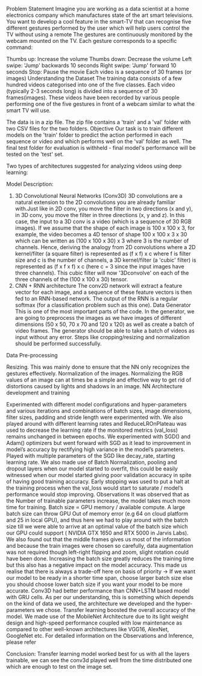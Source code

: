 Problem Statement
Imagine you are working as a data scientist at a home electronics company which manufactures state of the art smart televisions. You want to develop a cool feature in the smart-TV that can recognise five different gestures performed by the user which will help users control the TV without using a remote The gestures are continuously monitored by the webcam mounted on the TV. Each gesture corresponds to a specific command:

Thumbs up: Increase the volume
Thumbs down: Decrease the volume
Left swipe: 'Jump' backwards 10 seconds
Right swipe: 'Jump' forward 10 seconds
Stop: Pause the movie
Each video is a sequence of 30 frames (or images)
Understanding the Dataset
The training data consists of a few hundred videos categorised into one of the five classes. Each video (typically 2-3 seconds long) is divided into a sequence of 30 frames(images). These videos have been recorded by various people performing one of the five gestures in front of a webcam similar to what the smart TV will use.

The data is in a zip file.
The zip file contains a 'train' and a 'val' folder with two CSV files for the two folders.
Objective
Our task is to train different models on the 'train' folder to predict the action performed in each sequence or video and which performs well on the 'val' folder as well. The final test folder for evaluation is withheld - final model's performance will be tested on the 'test' set.

Two types of architectures suggested for analyzing videos using deep learning:

Model Description:
1. 3D Convolutional Neural Networks (Conv3D)
3D convolutions are a natural extension to the 2D convolutions you are already familiar with.Just like in 2D conv, you move the filter in two directions (x and y), in 3D conv, you move the filter in three directions (x, y and z). In this case, the input to a 3D conv is a video (which is a sequence of 30 RGB images). If we assume that the shape of each image is 100 x 100 x 3, for example, the video becomes a 4D tensor of shape 100 x 100 x 3 x 30 which can be written as (100 x 100 x 30) x 3 where 3 is the number of channels. Hence, deriving the analogy from 2D convolutions where a 2D kernel/filter (a square filter) is represented as (f x f) x c where f is filter size and c is the number of channels, a 3D kernel/filter (a 'cubic' filter) is represented as (f x f x f) x c (here c = 3 since the input images have three channels). This cubic filter will now '3Dconvolve' on each of the three channels of the (100 x 100 x 30) tensor.
2. CNN + RNN architecture
The conv2D network will extract a feature vector for each image, and a sequence of these feature vectors is then fed to an RNN-based network. The output of the RNN is a regular softmax (for a classification problem such as this one).
Data Generator This is one of the most important parts of the code. In the generator, we are going to preprocess the images as we have images of different dimensions (50 x 50, 70 x 70 and 120 x 120) as well as create a batch of video frames. The generator should be able to take a batch of videos as input without any error. Steps like cropping/resizing and normalization should be performed successfully.

Data Pre-processing

Resizing. This was mainly done to ensure that the NN only recognizes the gestures effectively.
Normalization of the images. Normalizing the RGB values of an image can at times be a simple and effective way to get rid of distortions caused by lights and shadows in an image.
NN Architecture development and training

Experimented with different model configurations and hyper-parameters and various iterations and combinations of batch sizes, image dimensions, filter sizes, padding and stride length were experimented with. We also played around with different learning rates and ReduceLROnPlateau was used to decrease the learning rate if the monitored metrics (val_loss) remains unchanged in between epochs.
We experimented with SGD() and Adam() optimizers but went forward with SGD as it lead to improvement in model’s accuracy by rectifying high variance in the model’s parameters. Played with multiple parameters of the SGD like decay_rate, starting learning rate.
We also made use of Batch Normalization, pooling and dropout layers when our model started to overfit, this could be easily witnessed when our model started giving poor validation accuracy in spite of having good training accuracy.
Early stopping was used to put a halt at the training process when the val_loss would start to saturate / model’s performance would stop improving. Observations
It was observed that as the Number of trainable parameters increase, the model takes much more time for training.
Batch size ∝ GPU memory / available compute. A large batch size can throw GPU Out of memory error (e.g 64 on cloud platform and 25 in local GPU), and thus here we had to play around with the batch size till we were able to arrive at an optimal value of the batch size which our GPU could support ( NVIDIA GTX 1650 and RTX 5000 in Jarvis Labs).
We also found out that the middle frames gives us most of the information and because the train images were chosen so carefully, data augmentation was not required though left-right flipping and zoom, slight rotation could have been done.
Increasing the batch size greatly reduces the training time but this also has a negative impact on the model accuracy. This made us realise that there is always a trade-off here on basis of priority -> If we want our model to be ready in a shorter time span, choose larger batch size else you should choose lower batch size if you want your model to be more accurate.
Conv3D had better performance than CNN+LSTM based model with GRU cells. As per our understanding, this is something which depends on the kind of data we used, the architecture we developed and the hyper-parameters we chose.
Transfer learning boosted the overall accuracy of the model. We made use of the MobileNet Architecture due to its light weight design and high-speed performance coupled with low maintenance as compared to other well-known architectures like VGG16, AlexNet, GoogleNet etc.
For detailed information on the Observations and Inference, please refer

Conclusion: Transfer learning model worked best for us with all the layers trainable, we can see the conv3d played well from the time distributed one which are enough to test on the image set.
